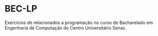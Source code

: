 # BEC-LP
Exercícios de relacionados a programação no curso de Bacharelado em Engenharia de Computação do Centro Universitário Senac.
